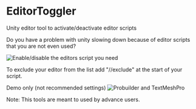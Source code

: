 # EditorToggler
Unity editor tool to activate/deactivate editor scripts

Do you have a problem with unity slowing down because of editor scripts that you are not even used?

![Enable/disable the editors script you need](https://i.imgur.com/Y9cA8oc.png)

To exclude your editor from the list add "//exclude" at the start of your script.

Demo only (not recommended settings)
![Probuilder and TextMeshPro](https://i.imgur.com/EzSpV0R.png)

Note: This tools are meant to used by advance users.
